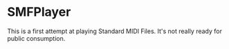 # SMFPlayer

This is a first attempt at playing Standard MIDI Files.  It's not really ready for public consumption.
